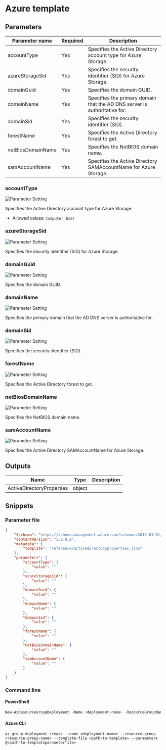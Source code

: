 # Azure template

## Parameters

Parameter name | Required | Description
-------------- | -------- | -----------
accountType    | Yes      | Specifies the Active Directory account type for Azure Storage.
azureStorageSid | Yes      | Specifies the security identifier (SID) for Azure Storage.
domainGuid     | Yes      | Specifies the domain GUID.
domainName     | Yes      | Specifies the primary domain that the AD DNS server is authoritative for.
domainSid      | Yes      | Specifies the security identifier (SID).
forestName     | Yes      | Specifies the Active Directory forest to get.
netBiosDomainName | Yes      | Specifies the NetBIOS domain name.
samAccountName | Yes      | Specifies the Active Directory SAMAccountName for Azure Storage.

### accountType

![Parameter Setting](https://img.shields.io/badge/parameter-required-orange?style=flat-square)

Specifies the Active Directory account type for Azure Storage.

- Allowed values: `Computer`, `User`

### azureStorageSid

![Parameter Setting](https://img.shields.io/badge/parameter-required-orange?style=flat-square)

Specifies the security identifier (SID) for Azure Storage.

### domainGuid

![Parameter Setting](https://img.shields.io/badge/parameter-required-orange?style=flat-square)

Specifies the domain GUID.

### domainName

![Parameter Setting](https://img.shields.io/badge/parameter-required-orange?style=flat-square)

Specifies the primary domain that the AD DNS server is authoritative for.

### domainSid

![Parameter Setting](https://img.shields.io/badge/parameter-required-orange?style=flat-square)

Specifies the security identifier (SID).

### forestName

![Parameter Setting](https://img.shields.io/badge/parameter-required-orange?style=flat-square)

Specifies the Active Directory forest to get.

### netBiosDomainName

![Parameter Setting](https://img.shields.io/badge/parameter-required-orange?style=flat-square)

Specifies the NetBIOS domain name.

### samAccountName

![Parameter Setting](https://img.shields.io/badge/parameter-required-orange?style=flat-square)

Specifies the Active Directory SAMAccountName for Azure Storage.

## Outputs

Name | Type | Description
---- | ---- | -----------
ActiveDirectoryProperties | object |

## Snippets

### Parameter file

```json
{
    "$schema": "https://schema.management.azure.com/schemas/2015-01-01/deploymentParameters.json#",
    "contentVersion": "1.0.0.0",
    "metadata": {
        "template": "reference/activedirectoryproperties.json"
    },
    "parameters": {
        "accountType": {
            "value": ""
        },
        "azureStorageSid": {
            "value": ""
        },
        "domainGuid": {
            "value": ""
        },
        "domainName": {
            "value": ""
        },
        "domainSid": {
            "value": ""
        },
        "forestName": {
            "value": ""
        },
        "netBiosDomainName": {
            "value": ""
        },
        "samAccountName": {
            "value": ""
        }
    }
}
```

### Command line

#### PowerShell

```powershell
New-AzResourceGroupDeployment -Name <deployment-name> -ResourceGroupName <resource-group-name> -TemplateFile <path-to-template> -TemplateParameterFile <path-to-templateparameter>
```

#### Azure CLI

```text
az group deployment create --name <deployment-name> --resource-group <resource-group-name> --template-file <path-to-template> --parameters @<path-to-templateparameterfile>
```
